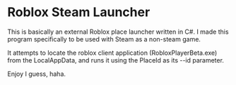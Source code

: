 Roblox Steam Launcher
=====================

This is basically an external Roblox place launcher written in C#. 
I made this program specifically to be used with Steam as a non-steam game.

It attempts to locate the roblox client application (RobloxPlayerBeta.exe) from
the LocalAppData, and runs it using the PlaceId as its --id parameter.

Enjoy I guess, haha.

